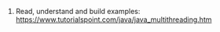 1. Read, understand and build examples:
   https://www.tutorialspoint.com/java/java_multithreading.htm
   



